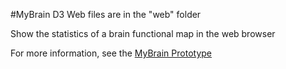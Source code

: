 #MyBrain D3
Web files are in the "web" folder

Show the statistics of a brain functional map in the web browser

For more information, see the [MyBrain Prototype](http://www.vbmis.com/bmi/project/mybrain)
